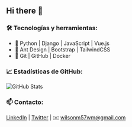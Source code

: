 ## Hi there 👋

<!--
**wmoralesl/wmoralesl** is a ✨ _special_ ✨ repository because its `README.md` (this file) appears on your GitHub profile.

Here are some ideas to get you started:

- 🔭 I’m currently working on ...
- 🌱 I’m currently learning ...
- 👯 I’m looking to collaborate on ...
- 🤔 I’m looking for help with ...
- 💬 Ask me about ...
- 📫 How to reach me: ...
- 😄 Pronouns: ...
- ⚡ Fun fact: ...
-->
### 🛠️ Tecnologías y herramientas:
- 🔹 Python | Django | JavaScript | Vue.js
- 🔹 Ant Design | Bootstrap | TailwindCSS
- 🔹 Git | GitHub | Docker

### 📈 Estadísticas de GitHub:
![GitHub Stats](https://github-readme-stats.vercel.app/api?username=wmoralesl&show_icons=true&theme=radical)

### 📫 Contacto:
[LinkedIn](https://linkedin.com/in/tu-perfil) | [Twitter](https://twitter.com/tu-usuario) | ✉️ wilsonm57wm@gmail.com
